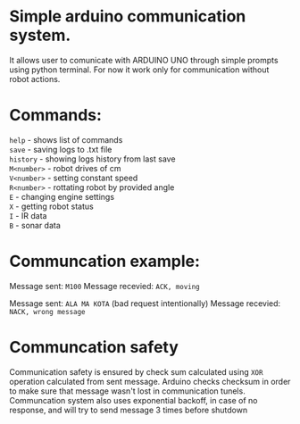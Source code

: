 # Simple arduino communication system. 
It allows user to comunicate with ARDUINO UNO through simple prompts using python terminal. 
For now it work only for communication without robot actions. 

# Commands:
`help` - shows list of commands   
`save` - saving logs to .txt file  
`history` - showing logs history from last save  
`M<number>` - robot drives <number> of cm  
`V<number>` - setting constant speed  
`R<number>` - rottating robot by provided angle  
`E` - changing engine settings  
`X` - getting robot status  
`I` - IR data  
`B` - sonar data  

# Communcation example:

Message sent: `M100`
Message recevied: `ACK, moving`

Message sent: `ALA MA KOTA` (bad request intentionally)
Message recevied: `NACK, wrong message`

# Communcation safety
Communication safety is ensured by check sum calculated using `XOR` operation calculated from sent message. 
Arduino checks checksum in order to make sure that message wasn't lost in communication tunels.
Communcation system also uses exponential backoff, in case of no response, and will try to send message 3 times before shutdown

